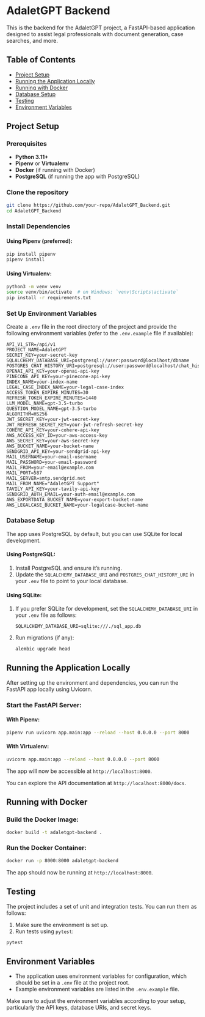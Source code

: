 # AdaletGPT Backend

This is the backend for the AdaletGPT project, a FastAPI-based application designed to assist legal professionals with document generation, case searches, and more.

## Table of Contents
- [Project Setup](#project-setup)
- [Running the Application Locally](#running-the-application-locally)
- [Running with Docker](#running-with-docker)
- [Database Setup](#database-setup)
- [Testing](#testing)
- [Environment Variables](#environment-variables)

## Project Setup

### Prerequisites
- **Python 3.11+**
- **Pipenv** or **Virtualenv**
- **Docker** (if running with Docker)
- **PostgreSQL** (if running the app with PostgreSQL)
  
### Clone the repository

```bash
git clone https://github.com/your-repo/AdaletGPT_Backend.git
cd AdaletGPT_Backend
```

### Install Dependencies

#### Using Pipenv (preferred):

```bash
pip install pipenv
pipenv install
```

#### Using Virtualenv:

```bash
python3 -m venv venv
source venv/bin/activate  # on Windows: `venv\Scripts\activate`
pip install -r requirements.txt
```

### Set Up Environment Variables

Create a `.env` file in the root directory of the project and provide the following environment variables (refer to the `.env.example` file if available):

```env
API_V1_STR=/api/v1
PROJECT_NAME=AdaletGPT
SECRET_KEY=your-secret-key
SQLALCHEMY_DATABASE_URI=postgresql://user:password@localhost/dbname
POSTGRES_CHAT_HISTORY_URI=postgresql://user:password@localhost/chat_history
OPENAI_API_KEY=your-openai-api-key
PINECONE_API_KEY=your-pinecone-api-key
INDEX_NAME=your-index-name
LEGAL_CASE_INDEX_NAME=your-legal-case-index
ACCESS_TOKEN_EXPIRE_MINUTES=30
REFRESH_TOKEN_EXPIRE_MINUTES=1440
LLM_MODEL_NAME=gpt-3.5-turbo
QUESTION_MODEL_NAME=gpt-3.5-turbo
ALGORITHM=HS256
JWT_SECRET_KEY=your-jwt-secret-key
JWT_REFRESH_SECRET_KEY=your-jwt-refresh-secret-key
COHERE_API_KEY=your-cohere-api-key
AWS_ACCESS_KEY_ID=your-aws-access-key
AWS_SECRET_KEY=your-aws-secret-key
AWS_BUCKET_NAME=your-bucket-name
SENDGRID_API_KEY=your-sendgrid-api-key
MAIL_USERNAME=your-email-username
MAIL_PASSWORD=your-email-password
MAIL_FROM=your-email@example.com
MAIL_PORT=587
MAIL_SERVER=smtp.sendgrid.net
MAIL_FROM_NAME="AdaletGPT Support"
TAVILY_API_KEY=your-tavily-api-key
SENDGRID_AUTH_EMAIL=your-auth-email@example.com
AWS_EXPORTDATA_BUCKET_NAME=your-export-bucket-name
AWS_LEGALCASE_BUCKET_NAME=your-legalcase-bucket-name
```

### Database Setup

The app uses PostgreSQL by default, but you can use SQLite for local development.

#### Using PostgreSQL:
1. Install PostgreSQL and ensure it’s running.
2. Update the `SQLALCHEMY_DATABASE_URI` and `POSTGRES_CHAT_HISTORY_URI` in your `.env` file to point to your local database.

#### Using SQLite:
1. If you prefer SQLite for development, set the `SQLALCHEMY_DATABASE_URI` in your `.env` file as follows:
   ```env
   SQLALCHEMY_DATABASE_URI=sqlite:///./sql_app.db
   ```

2. Run migrations (if any):
   ```bash
   alembic upgrade head
   ```

## Running the Application Locally

After setting up the environment and dependencies, you can run the FastAPI app locally using Uvicorn.

### Start the FastAPI Server:

#### With Pipenv:
```bash
pipenv run uvicorn app.main:app --reload --host 0.0.0.0 --port 8000
```

#### With Virtualenv:
```bash
uvicorn app.main:app --reload --host 0.0.0.0 --port 8000
```

The app will now be accessible at `http://localhost:8000`.

You can explore the API documentation at `http://localhost:8000/docs`.

## Running with Docker

### Build the Docker Image:

```bash
docker build -t adaletgpt-backend .
```

### Run the Docker Container:

```bash
docker run -p 8000:8000 adaletgpt-backend
```

The app should now be running at `http://localhost:8000`.

## Testing

The project includes a set of unit and integration tests. You can run them as follows:

1. Make sure the environment is set up.
2. Run tests using `pytest`:

```bash
pytest
```

## Environment Variables

- The application uses environment variables for configuration, which should be set in a `.env` file at the project root.
- Example environment variables are listed in the `.env.example` file.

Make sure to adjust the environment variables according to your setup, particularly the API keys, database URIs, and secret keys.
